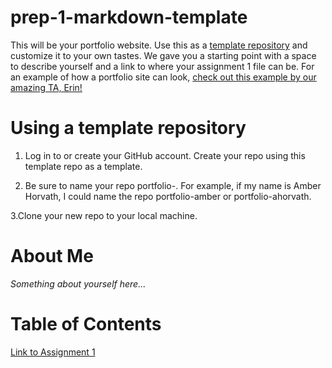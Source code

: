 # prep-1-markdown-template
This will be your portfolio website. Use this as a [template repository](https://docs.github.com/en/repositories/creating-and-managing-repositories/creating-a-template-repository) and customize it to your own tastes. We gave you a starting point with a space to describe yourself and a link to where your assignment 1 file can be. For an example of how a portfolio site can look, [check out this example by our amazing TA, Erin!](https://erinliu1.github.io/61040-portfolio/)

# Using a template repository
1. Log in to or create your GitHub account. Create your repo using this template repo as a template. 


2. Be sure to name your repo portfolio-<some-variation-of-your-preferred-name>. For example, if my name is Amber Horvath, I could name the repo portfolio-amber or portfolio-ahorvath.


3.Clone your new repo to your local machine.


# About Me
*Something about yourself here...*

# Table of Contents
[Link to Assignment 1](assignments/assignment1.md)
